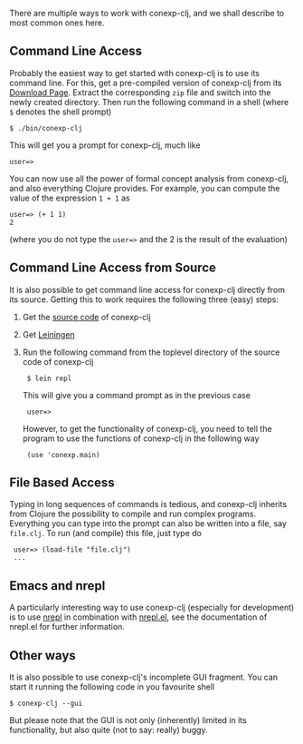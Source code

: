 There are multiple ways to work with conexp-clj, and we shall describe to most common ones here.

## Command Line Access 

Probably the easiest way to get started with conexp-clj is to use its command line.  For this, get a pre-compiled version of conexp-clj from its [Download Page](http://www.math.tu-dresden.de/~borch/downloads/).  Extract the corresponding `zip` file and switch into the newly created directory.  Then run the following command in a shell (where `$` denotes the shell prompt)
    
    $ ./bin/conexp-clj

This will get you a prompt for conexp-clj, much like

    user=>

You can now use all the power of formal concept analysis from conexp-clj, and also everything Clojure provides.  For example, you can compute the value of the expression `1 + 1` as

    user=> (+ 1 1)
    2

(where you do not type the `user=>` and the 2 is the result of the evaluation)

## Command Line Access from Source

It is also possible to get command line access for conexp-clj directly from its source.  Getting this to work requires the following three (easy) steps:

1. Get the [source code](http://github.com/tomhanika/conexp-clj) of conexp-clj
2. Get [Leiningen](https://github.com/technomancy/leiningen)
3. Run the following command from the toplevel directory of the source code of conexp-clj

        $ lein repl

   This will give you a command prompt as in the previous case

        user=>

   However, to get the functionality of conexp-clj, you need to tell the program to use the functions of conexp-clj in the following way

        (use 'conexp.main)

## File Based Access

Typing in long sequences of commands is tedious, and conexp-clj inherits from Clojure the possibility to compile and run complex programs.  Everything you can type into the prompt can also be written into a file, say `file.clj`.  To run (and compile) this file, just type do

     user=> (load-file "file.clj")
     ...

## Emacs and nrepl

A particularly interesting way to use conexp-clj (especially for development) is to use [nrepl](http://dev.clojure.org/jira/browse/NREPL) in combination with [nrepl.el](https://github.com/technomancy/nrepl.el), see the documentation of nrepl.el for further information.

## Other ways

It is also possible to use conexp-clj's incomplete GUI fragment.  You can start it running the following code in you favourite shell

    $ conexp-clj --gui

But please note that the GUI is not only (inherently) limited in its functionality, but also quite (not to say: really) buggy.
